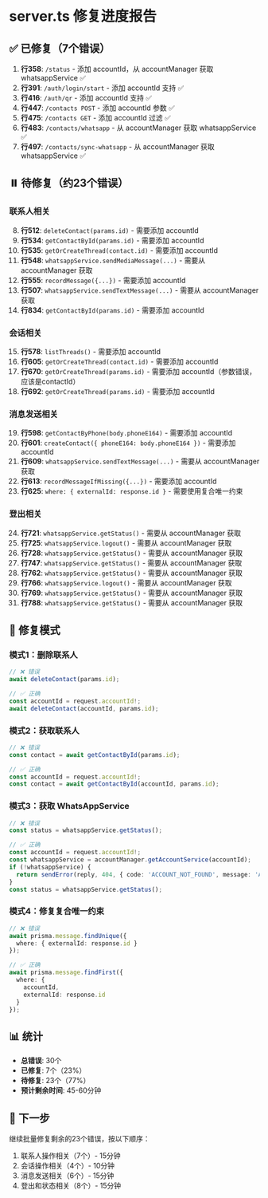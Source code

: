 # server.ts 修复进度报告

## ✅ 已修复（7个错误）

1. **行358**: `/status` - 添加 accountId，从 accountManager 获取 whatsappService ✅
2. **行391**: `/auth/login/start` - 添加 accountId 支持 ✅
3. **行416**: `/auth/qr` - 添加 accountId 支持 ✅  
4. **行447**: `/contacts POST` - 添加 accountId 参数 ✅
5. **行475**: `/contacts GET` - 添加 accountId 过滤 ✅
6. **行483**: `/contacts/whatsapp` - 从 accountManager 获取 whatsappService ✅
7. **行497**: `/contacts/sync-whatsapp` - 从 accountManager 获取 whatsappService ✅

## ⏸️ 待修复（约23个错误）

### 联系人相关

8. **行512**: `deleteContact(params.id)` - 需要添加 accountId
9. **行534**: `getContactById(params.id)` - 需要添加 accountId
10. **行535**: `getOrCreateThread(contact.id)` - 需要添加 accountId
11. **行548**: `whatsappService.sendMediaMessage(...)` - 需要从 accountManager 获取
12. **行555**: `recordMessage({...})` - 需要添加 accountId
13. **行507**: `whatsappService.sendTextMessage(...)` - 需要从 accountManager 获取
14. **行834**: `getContactById(params.id)` - 需要添加 accountId

### 会话相关

15. **行578**: `listThreads()` - 需要添加 accountId
16. **行605**: `getOrCreateThread(contact.id)` - 需要添加 accountId
17. **行670**: `getOrCreateThread(params.id)` - 需要添加 accountId（参数错误，应该是contactId）
18. **行692**: `getOrCreateThread(params.id)` - 需要添加 accountId

### 消息发送相关

19. **行598**: `getContactByPhone(body.phoneE164)` - 需要添加 accountId
20. **行601**: `createContact({ phoneE164: body.phoneE164 })` - 需要添加 accountId
21. **行609**: `whatsappService.sendTextMessage(...)` - 需要从 accountManager 获取
22. **行613**: `recordMessageIfMissing({...})` - 需要添加 accountId
23. **行625**: `where: { externalId: response.id }` - 需要使用复合唯一约束

### 登出相关

24. **行721**: `whatsappService.getStatus()` - 需要从 accountManager 获取
25. **行725**: `whatsappService.logout()` - 需要从 accountManager 获取
26. **行728**: `whatsappService.getStatus()` - 需要从 accountManager 获取
27. **行747**: `whatsappService.getStatus()` - 需要从 accountManager 获取
28. **行762**: `whatsappService.getStatus()` - 需要从 accountManager 获取
29. **行766**: `whatsappService.logout()` - 需要从 accountManager 获取
30. **行769**: `whatsappService.getStatus()` - 需要从 accountManager 获取
31. **行788**: `whatsappService.getStatus()` - 需要从 accountManager 获取

## 🔧 修复模式

### 模式1：删除联系人
```typescript
// ❌ 错误
await deleteContact(params.id);

// ✅ 正确
const accountId = request.accountId!;
await deleteContact(accountId, params.id);
```

### 模式2：获取联系人
```typescript
// ❌ 错误  
const contact = await getContactById(params.id);

// ✅ 正确
const accountId = request.accountId!;
const contact = await getContactById(accountId, params.id);
```

### 模式3：获取 WhatsAppService
```typescript
// ❌ 错误
const status = whatsappService.getStatus();

// ✅ 正确
const accountId = request.accountId!;
const whatsappService = accountManager.getAccountService(accountId);
if (!whatsappService) {
  return sendError(reply, 404, { code: 'ACCOUNT_NOT_FOUND', message: 'Account not found' });
}
const status = whatsappService.getStatus();
```

### 模式4：修复复合唯一约束
```typescript
// ❌ 错误
await prisma.message.findUnique({
  where: { externalId: response.id }
});

// ✅ 正确
await prisma.message.findFirst({
  where: { 
    accountId,
    externalId: response.id 
  }
});
```

## 📊 统计

- **总错误**: 30个
- **已修复**: 7个（23%）
- **待修复**: 23个（77%）
- **预计剩余时间**: 45-60分钟

## 🎯 下一步

继续批量修复剩余的23个错误，按以下顺序：
1. 联系人操作相关（7个）- 15分钟
2. 会话操作相关（4个）- 10分钟  
3. 消息发送相关（6个）- 15分钟
4. 登出和状态相关（8个）- 15分钟

